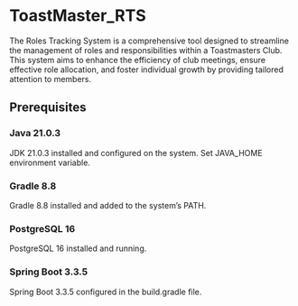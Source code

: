 # ToastMaster_RTS
The Roles Tracking System is a comprehensive tool designed to streamline the management of roles and responsibilities within a Toastmasters Club. This system aims to enhance the efficiency of club meetings, ensure effective role allocation, and foster individual growth by providing tailored attention to members.

## Prerequisites

### Java 21.0.3
JDK 21.0.3 installed and configured on the system.
Set JAVA_HOME environment variable.

### Gradle 8.8
Gradle 8.8 installed and added to the system’s PATH.

### PostgreSQL 16
PostgreSQL 16 installed and running.

### Spring Boot 3.3.5
Spring Boot 3.3.5 configured in the build.gradle file.


